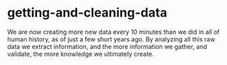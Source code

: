 # getting-and-cleaning-data
We are now creating more new data every 10 minutes than we did in all of human history, as of just a few short years ago.
By analyzing all this raw data we extract information, and the more information we gather, and validate,
the more knowledge we ultimately create. 
